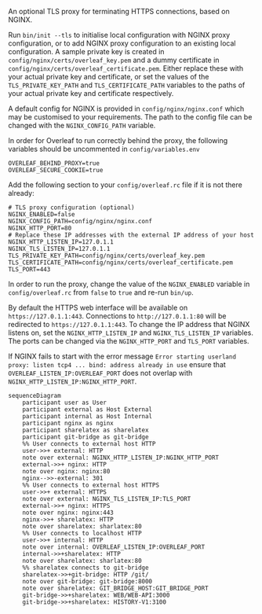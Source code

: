 An optional TLS proxy for terminating HTTPS connections, based on NGINX.

Run `bin/init --tls` to initialise local configuration with NGINX proxy configuration, or to add NGINX proxy configuration to an existing local configuration. A sample private key is created in `config/nginx/certs/overleaf_key.pem` and a dummy certificate in `config/nginx/certs/overleaf_certificate.pem`. Either replace these with your actual private key and certificate, or set the values of the `TLS_PRIVATE_KEY_PATH` and `TLS_CERTIFICATE_PATH` variables to the paths of your actual private key and certificate respectively.

A default config for NGINX is provided in `config/nginx/nginx.conf` which may be customised to your requirements. The path to the config file can be changed with the `NGINX_CONFIG_PATH` variable.

In order for Overleaf to run correctly behind the proxy, the following variables should be uncommented in `config/variables.env`
```
OVERLEAF_BEHIND_PROXY=true
OVERLEAF_SECURE_COOKIE=true
```
Add the following section to your `config/overleaf.rc` file if it is not there already:
```
# TLS proxy configuration (optional)
NGINX_ENABLED=false
NGINX_CONFIG_PATH=config/nginx/nginx.conf
NGINX_HTTP_PORT=80
# Replace these IP addresses with the external IP address of your host
NGINX_HTTP_LISTEN_IP=127.0.1.1 
NGINX_TLS_LISTEN_IP=127.0.1.1
TLS_PRIVATE_KEY_PATH=config/nginx/certs/overleaf_key.pem
TLS_CERTIFICATE_PATH=config/nginx/certs/overleaf_certificate.pem
TLS_PORT=443
```
In order to run the proxy, change the value of the `NGINX_ENABLED` variable in `config/overleaf.rc` from `false` to `true` and re-run `bin/up`.

By default the HTTPS web interface will be available on `https://127.0.1.1:443`. Connections to `http://127.0.1.1:80` will be redirected to `https://127.0.1.1:443`. To change the IP address that NGINX listens on, set the `NGINX_HTTP_LISTEN_IP` and `NGINX_TLS_LISTEN_IP` variables. The ports can be changed via the `NGINX_HTTP_PORT` and `TLS_PORT` variables.

If NGINX fails to start with the error message `Error starting userland proxy: listen tcp4 ... bind: address already in use` ensure that `OVERLEAF_LISTEN_IP:OVERLEAF_PORT` does not overlap with `NGINX_HTTP_LISTEN_IP:NGINX_HTTP_PORT`.

```mermaid
sequenceDiagram
    participant user as User
    participant external as Host External
    participant internal as Host Internal
    participant nginx as nginx
    participant sharelatex as sharelatex
    participant git-bridge as git-bridge
    %% User connects to external host HTTP
    user->>+ external: HTTP
    note over external: NGINX_HTTP_LISTEN_IP:NGINX_HTTP_PORT
    external->>+ nginx: HTTP
    note over nginx: nginx:80
    nginx-->>-external: 301
    %% User connects to external host HTTPS
    user->>+ external: HTTPS 
    note over external: NGINX_TLS_LISTEN_IP:TLS_PORT
    external->>+ nginx: HTTPS
    note over nginx: nginx:443
    nginx->>+ sharelatex: HTTP
    note over sharelatex: sharlatex:80
    %% User connects to localhost HTTP
    user->>+ internal: HTTP
    note over internal: OVERLEAF_LISTEN_IP:OVERLEAF_PORT
    internal->>+sharelatex: HTTP
    note over sharelatex: sharlatex:80
    %% sharelatex connects to git-bridge
    sharelatex->>+git-bridge: HTTP /git/
    note over git-bridge: git-bridge:8000
    note over sharelatex: GIT_BRIDGE_HOST:GIT_BRIDGE_PORT
    git-bridge->>+sharelatex: WEB/WEB-API:3000
    git-bridge->>+sharelatex: HISTORY-V1:3100
```